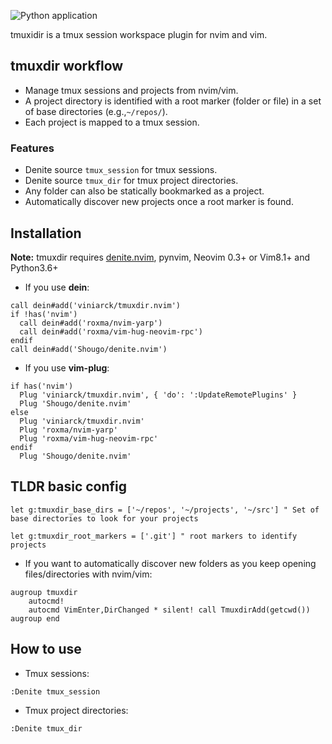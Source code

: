 ![Python application](https://github.com/viniarck/tmuxdir.nvim/workflows/Python%20application/badge.svg?branch=master)

tmuxidir is a tmux session workspace plugin for nvim and vim.

## tmuxdir workflow

- Manage tmux sessions and projects from nvim/vim.
- A project directory is identified with a root marker (folder or file) in a set of base directories (e.g.,`~/repos/`).
- Each project is mapped to a tmux session.

### Features

- Denite source `tmux_session` for tmux sessions.
- Denite source `tmux_dir` for tmux project directories.
- Any folder can also be statically bookmarked as a project.
- Automatically discover new projects once a root marker is found.

## Installation

**Note:** tmuxdir requires [denite.nvim](https://github.com/Shougo/denite.nvim), pynvim, Neovim 0.3+ or Vim8.1+ and Python3.6+

- If you use **dein**:

```viml
call dein#add('viniarck/tmuxdir.nvim')
if !has('nvim')
  call dein#add('roxma/nvim-yarp')
  call dein#add('roxma/vim-hug-neovim-rpc')
endif
call dein#add('Shougo/denite.nvim')
```

- If you use **vim-plug**:

```viml
if has('nvim')
  Plug 'viniarck/tmuxdir.nvim', { 'do': ':UpdateRemotePlugins' }
  Plug 'Shougo/denite.nvim'
else
  Plug 'viniarck/tmuxdir.nvim'
  Plug 'roxma/nvim-yarp'
  Plug 'roxma/vim-hug-neovim-rpc'
endif
  Plug 'Shougo/denite.nvim'
```

## TLDR basic config


```viml
let g:tmuxdir_base_dirs = ['~/repos', '~/projects', '~/src'] " Set of base directories to look for your projects

let g:tmuxdir_root_markers = ['.git'] " root markers to identify projects
```
- If you want to automatically discover new folders as you keep opening files/directories with nvim/vim:

```viml
augroup tmuxdir
    autocmd!
    autocmd VimEnter,DirChanged * silent! call TmuxdirAdd(getcwd())
augroup end
```

## How to use

- Tmux sessions:

```
:Denite tmux_session
```

- Tmux project directories:

```
:Denite tmux_dir
```

